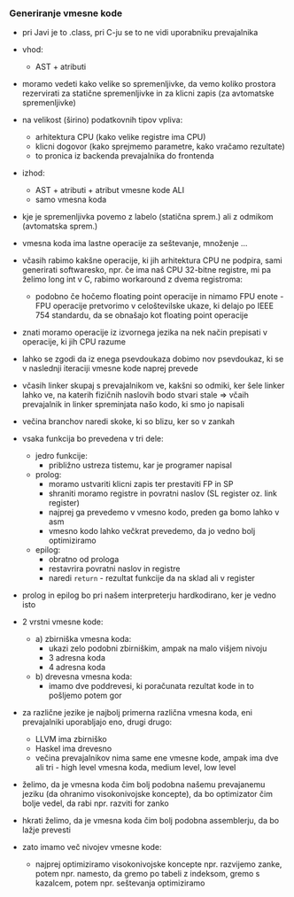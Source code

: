 ### Generiranje vmesne kode

- pri Javi je to .class, pri C-ju se to ne vidi uporabniku prevajalnika
- vhod:
	- AST + atributi
- moramo vedeti kako velike so spremenljivke, da vemo koliko prostora rezervirati za statične spremenljivke in za klicni zapis (za avtomatske spremenljivke)
- na velikost (širino) podatkovnih tipov vpliva:
	- arhitektura CPU (kako velike registre ima CPU)
	- klicni dogovor (kako sprejmemo parametre, kako vračamo rezultate)
	- to pronica iz backenda prevajalnika do frontenda
- izhod:
	- AST + atributi + atribut vmesne kode ALI
	- samo vmesna koda

- kje je spremenljivka povemo z labelo (statična sprem.) ali z odmikom (avtomatska sprem.)
- vmesna koda ima lastne operacije za seštevanje, množenje ...

- včasih rabimo kakšne operacije, ki jih arhitektura CPU ne podpira, sami generirati softwaresko, npr. če ima naš CPU 32-bitne registre, mi pa želimo long int v C, rabimo workaround z dvema registroma:
	- podobno če hočemo floating point operacije in nimamo FPU enote - FPU operacije pretvorimo v celoštevilske ukaze, ki delajo po IEEE 754 standardu, da se obnašajo kot floating point operacije

- znati moramo operacije iz izvornega jezika na nek način prepisati v operacije, ki jih CPU razume
- lahko se zgodi da iz enega psevdoukaza dobimo nov psevdoukaz, ki se v naslednji iteraciji vmesne kode naprej prevede

- včasih linker skupaj s prevajalnikom ve, kakšni so odmiki, ker šele linker lahko ve, na katerih fizičnih naslovih bodo stvari stale => včaih prevajalnik in linker spreminjata našo kodo, ki smo jo napisali

- večina branchov naredi skoke, ki so blizu, ker so v zankah

- vsaka funkcija bo prevedena v tri dele:
	- jedro funkcije:
		- približno ustreza tistemu, kar je programer napisal
	- prolog:
		- moramo ustvariti klicni zapis ter prestaviti FP in SP
		- shraniti moramo registre in povratni naslov (SL register oz. link register)
		- najprej ga prevedemo v vmesno kodo, preden ga bomo lahko v asm
		- vmesno kodo lahko večkrat prevedemo, da jo vedno bolj optimiziramo
	- epilog:
		- obratno od prologa
		- restavrira povratni naslov in registre
		- naredi `return` - rezultat funkcije da na sklad ali v register

- prolog in epilog bo pri našem interpreterju hardkodirano, ker je vedno isto

- 2 vrstni vmesne kode:
	- a) zbirniška vmesna koda:
		- ukazi zelo podobni zbirniškim, ampak na malo višjem nivoju
		- 3 adresna koda
		- 4 adresna koda
	- b) drevesna vmesna koda:
		- imamo dve poddrevesi, ki poračunata rezultat kode in to pošljemo potem gor
- za različne jezike je najbolj primerna različna vmesna koda, eni prevajalniki uporabljajo eno, drugi drugo:
	- LLVM ima zbirniško
	- Haskel ima drevesno
	- večina prevajalnikov nima same ene vmesne kode, ampak ima dve ali tri - high level vmesna koda, medium level, low level

- želimo, da je vmesna koda čim bolj podobna našemu prevajanemu jeziku (da ohranimo visokonivojske koncepte), da bo optimizator čim bolje vedel, da rabi npr. razviti for zanko
- hkrati želimo, da je vmesna koda čim bolj podobna assemblerju, da bo lažje prevesti
- zato imamo več nivojev vmesne kode:
	- najprej optimiziramo visokonivojske koncepte npr. razvijemo zanke, potem npr. namesto, da gremo po tabeli z indeksom, gremo s kazalcem, potem npr. seštevanja optimiziramo